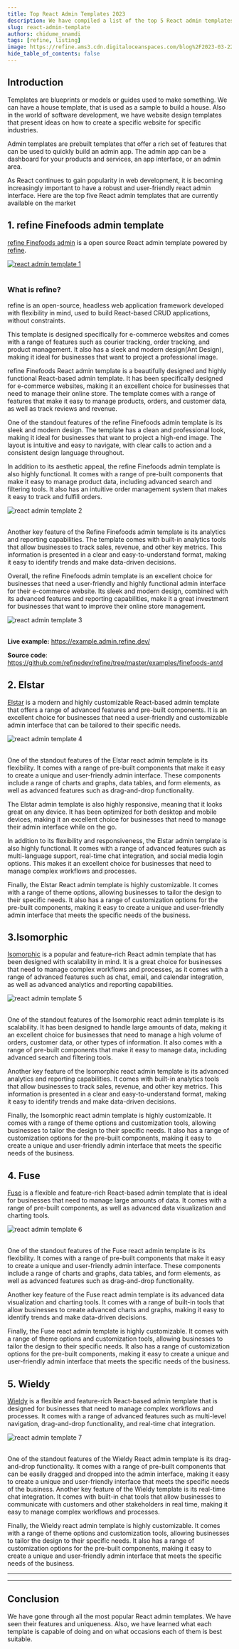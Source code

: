 ```yaml
---
title: Top React Admin Templates 2023
description: We have compiled a list of the top 5 React admin templates that are currently available on the market.
slug: react-admin-template
authors: chidume_nnamdi
tags: [refine, listing]
image: https://refine.ams3.cdn.digitaloceanspaces.com/blog%2F2023-03-22-react-admin-templates%2Fsocial.png
hide_table_of_contents: false
---
```


## Introduction


Templates are blueprints or models or guides used to make something. We can have a house template, that is used as a sample to build a house. Also in the world of software development, we have website design templates that present ideas on how to create a specific website for specific industries.

Admin templates are prebuilt templates that offer a rich set of features that can be used to quickly build an admin app. The admin app can be a dashboard for your products and services, an app interface, or an admin area.

As React continues to gain popularity in web development, it is becoming increasingly important to have a robust and user-friendly react admin interface. Here are the top five React admin templates that are currently available on the market

## 1. refine Finefoods admin template

[refine Finefoods admin](https://example.admin.refine.dev/) is a open source React admin template powered by [refine](https://github.com/refinedev/refine). 


<div className="centered-image"  >
<a href="https://github.com/refinedev/refine" >
   <img style={{alignSelf:"center"}}  src="https://refine.ams3.cdn.digitaloceanspaces.com/blog%2F2023-03-22-react-admin-templates%2Frefine-1.png"  alt="react admin template 1" />
   </a>
</div>

<br/>



### What is refine?


refine is an open-source, headless web application framework developed with flexibility in mind, used to build React-based CRUD applications, without constraints.

This template is designed specifically for e-commerce websites and comes with a range of features such as courier tracking, order tracking, and product management. It also has a sleek and modern design(Ant Design), making it ideal for businesses that want to project a professional image.


refine Finefoods React admin template is a beautifully designed and highly functional React-based admin template. It has been specifically designed for e-commerce websites, making it an excellent choice for businesses that need to manage their online store. The template comes with a range of features that make it easy to manage products, orders, and customer data, as well as track reviews and revenue.


One of the standout features of the refine Finefoods admin template is its sleek and modern design. The template has a clean and professional look, making it ideal for businesses that want to project a high-end image. The layout is intuitive and easy to navigate, with clear calls to action and a consistent design language throughout.

In addition to its aesthetic appeal, the refine Finefoods admin template is also highly functional. It comes with a range of pre-built components that make it easy to manage product data, including advanced search and filtering tools. It also has an intuitive order management system that makes it easy to track and fulfill orders.

<div className="centered-image"  >
   <img style={{alignSelf:"center"}}  src="https://refine.ams3.cdn.digitaloceanspaces.com/blog%2F2023-03-22-react-admin-templates%2Frefine-2.png"  alt="react admin template 2" />
</div>

<br/>


Another key feature of the Refine Finefoods admin template is its analytics and reporting capabilities. The template comes with built-in analytics tools that allow businesses to track sales, revenue, and other key metrics. This information is presented in a clear and easy-to-understand format, making it easy to identify trends and make data-driven decisions.  

Overall, the refine Finefoods admin template is an excellent choice for businesses that need a user-friendly and highly functional admin interface for their e-commerce website. Its sleek and modern design, combined with its advanced features and reporting capabilities, make it a great investment for businesses that want to improve their online store management.

<div className="centered-image"  >
   <img style={{alignSelf:"center"}}  src="https://refine.ams3.cdn.digitaloceanspaces.com/blog%2F2023-03-22-react-admin-templates%2Frefine-3.png"  alt="react admin template 3" />
</div>

<br/>


**Live example:** https://example.admin.refine.dev/

**Source code**: https://github.com/refinedev/refine/tree/master/examples/finefoods-antd


## 2. Elstar

[Elstar](https://themeforest.net/item/elstar-react-tailwind-admin-template/39768117) is a modern and highly customizable React-based admin template that offers a range of advanced features and pre-built components. It is an excellent choice for businesses that need a user-friendly and customizable admin interface that can be tailored to their specific needs.

<div className="centered-image"  >
   <img style={{alignSelf:"center"}}  src="https://refine.ams3.cdn.digitaloceanspaces.com/blog%2F2023-03-22-react-admin-templates%2Felstar.png"  alt="react admin template 4" />
</div>

<br/>



One of the standout features of the Elstar react admin template is its flexibility. It comes with a range of pre-built components that make it easy to create a unique and user-friendly admin interface. These components include a range of charts and graphs, data tables, and form elements, as well as advanced features such as drag-and-drop functionality.

The Elstar admin template is also highly responsive, meaning that it looks great on any device. It has been optimized for both desktop and mobile devices, making it an excellent choice for businesses that need to manage their admin interface while on the go.




In addition to its flexibility and responsiveness, the Elstar admin template is also highly functional. It comes with a range of advanced features such as multi-language support, real-time chat integration, and social media login options. This makes it an excellent choice for businesses that need to manage complex workflows and processes.

Finally, the Elstar React admin template is highly customizable. It comes with a range of theme options, allowing businesses to tailor the design to their specific needs. It also has a range of customization options for the pre-built components, making it easy to create a unique and user-friendly admin interface that meets the specific needs of the business.


## 3.Isomorphic
[Isomorphic](https://preview.themeforest.net/item/isomorphic-react-redux-admin-dashboard/full_screen_preview/20262330?_ga=2.135343352.812101224.1679139146-1166774650.1624177450) is a popular and feature-rich React admin template that has been designed with scalability in mind. It is a great choice for businesses that need to manage complex workflows and processes, as it comes with a range of advanced features such as chat, email, and calendar integration, as well as advanced analytics and reporting capabilities.


<div className="centered-image"  >
   <img style={{alignSelf:"center"}}  src="https://refine.ams3.cdn.digitaloceanspaces.com/blog%2F2023-03-22-react-admin-templates%2Fiso.png"  alt="react admin template 5" />
</div>

<br/>



One of the standout features of the Isomorphic react admin template is its scalability. It has been designed to handle large amounts of data, making it an excellent choice for businesses that need to manage a high volume of orders, customer data, or other types of information. It also comes with a range of pre-built components that make it easy to manage data, including advanced search and filtering tools.

Another key feature of the Isomorphic react admin template is its advanced analytics and reporting capabilities. It comes with built-in analytics tools that allow businesses to track sales, revenue, and other key metrics. This information is presented in a clear and easy-to-understand format, making it easy to identify trends and make data-driven decisions.

Finally, the Isomorphic react admin template is highly customizable. It comes with a range of theme options and customization tools, allowing businesses to tailor the design to their specific needs. It also has a range of customization options for the pre-built components, making it easy to create a unique and user-friendly admin interface that meets the specific needs of the business.

## 4. Fuse

[Fuse](http://preview.themeforest.net/item/fuse-react-react-redux-material-design-admin-template/full_screen_preview/21769397?_ga=2.168019176.812101224.1679139146-1166774650.1624177450) is a flexible and feature-rich React-based admin template that is ideal for businesses that need to manage large amounts of data. It comes with a range of pre-built components, as well as advanced data visualization and charting tools.


<div className="centered-image"  >
   <img style={{alignSelf:"center"}}  src="https://refine.ams3.cdn.digitaloceanspaces.com/blog%2F2023-03-22-react-admin-templates%2Ffuse.png"  alt="react admin template 6" />
</div>

<br/>


One of the standout features of the Fuse react admin template is its flexibility. It comes with a range of pre-built components that make it easy to create a unique and user-friendly admin interface. These components include a range of charts and graphs, data tables, and form elements, as well as advanced features such as drag-and-drop functionality.

Another key feature of the Fuse react admin template is its advanced data visualization and charting tools. It comes with a range of built-in tools that allow businesses to create advanced charts and graphs, making it easy to identify trends and make data-driven decisions.


Finally, the Fuse react admin template is highly customizable. It comes with a range of theme options and customization tools, allowing businesses to tailor the design to their specific needs. It also has a range of customization options for the pre-built components, making it easy to create a unique and user-friendly admin interface that meets the specific needs of the business.

## 5. Wieldy


[Wieldy](https://preview.themeforest.net/item/wieldy-react-redux-ant-design-admin-template/full_screen_preview/22719616?_ga=2.97881302.812101224.1679139146-1166774650.1624177450&_gac=1.257448313.1679140012.Cj0KCQjwwtWgBhDhARIsAEMcxeBb5FZ5dovHbLSkMOXw0pD0LajzQOTCsUEaFiGhGu4SSXBdEklvf70aAlbtEALw_wcB) is a flexible and feature-rich React-based admin template that is designed for businesses that need to manage complex workflows and processes. It comes with a range of advanced features such as multi-level navigation, drag-and-drop functionality, and real-time chat integration.



<div className="centered-image"  >
   <img style={{alignSelf:"center"}}  src="https://refine.ams3.cdn.digitaloceanspaces.com/blog%2F2023-03-22-react-admin-templates%2Fwidely.png"  alt="react admin template 7" />
</div>

<br/>


One of the standout features of the Wieldy React admin template is its drag-and-drop functionality. It comes with a range of pre-built components that can be easily dragged and dropped into the admin interface, making it easy to create a unique and user-friendly interface that meets the specific needs of the business.
Another key feature of the Wieldy template is its real-time chat integration. It comes with built-in chat tools that allow businesses to communicate with customers and other stakeholders in real time, making it easy to manage complex workflows and processes.

Finally, the Wieldy react admin template is highly customizable. It comes with a range of theme options and customization tools, allowing businesses to tailor the design to their specific needs. It also has a range of customization options for the pre-built components, making it easy to create a unique and user-friendly admin interface that meets the specific needs of the business.

---

<PromotionBanner title="Is your CRUD app overloaded with technical debt?" image="https://refine.ams3.cdn.digitaloceanspaces.com/website/static/img/generic_banner.png" />

---


## Conclusion
We have gone through all the most popular React admin templates. We have seen their features and uniqueness. Also, we have learned what each template is capable of doing and on what occasions each of them is best suitable.



